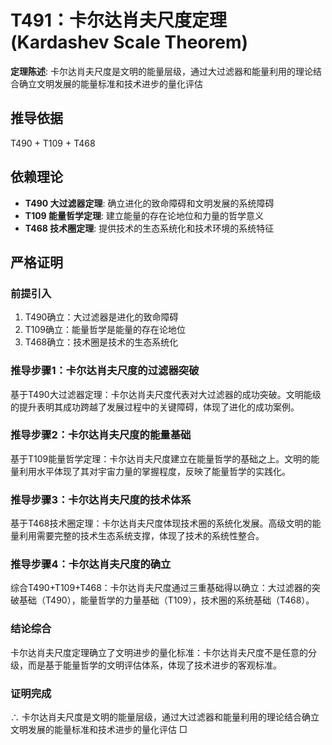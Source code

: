 # T491：卡尔达肖夫尺度定理 (Kardashev Scale Theorem)

**定理陈述**: 卡尔达肖夫尺度是文明的能量层级，通过大过滤器和能量利用的理论结合确立文明发展的能量标准和技术进步的量化评估

## 推导依据
T490 + T109 + T468

## 依赖理论
- **T490 大过滤器定理**: 确立进化的致命障碍和文明发展的系统障碍
- **T109 能量哲学定理**: 建立能量的存在论地位和力量的哲学意义
- **T468 技术圈定理**: 提供技术的生态系统化和技术环境的系统特征

## 严格证明

### 前提引入
1. T490确立：大过滤器是进化的致命障碍
2. T109确立：能量哲学是能量的存在论地位
3. T468确立：技术圈是技术的生态系统化

### 推导步骤1：卡尔达肖夫尺度的过滤器突破
基于T490大过滤器定理：卡尔达肖夫尺度代表对大过滤器的成功突破。文明能级的提升表明其成功跨越了发展过程中的关键障碍，体现了进化的成功案例。

### 推导步骤2：卡尔达肖夫尺度的能量基础
基于T109能量哲学定理：卡尔达肖夫尺度建立在能量哲学的基础之上。文明的能量利用水平体现了其对宇宙力量的掌握程度，反映了能量哲学的实践化。

### 推导步骤3：卡尔达肖夫尺度的技术体系
基于T468技术圈定理：卡尔达肖夫尺度体现技术圈的系统化发展。高级文明的能量利用需要完整的技术生态系统支撑，体现了技术的系统性整合。

### 推导步骤4：卡尔达肖夫尺度的确立
综合T490+T109+T468：卡尔达肖夫尺度通过三重基础得以确立：大过滤器的突破基础（T490），能量哲学的力量基础（T109），技术圈的系统基础（T468）。

### 结论综合
卡尔达肖夫尺度定理确立了文明进步的量化标准：卡尔达肖夫尺度不是任意的分级，而是基于能量哲学的文明评估体系，体现了技术进步的客观标准。

### 证明完成
∴ 卡尔达肖夫尺度是文明的能量层级，通过大过滤器和能量利用的理论结合确立文明发展的能量标准和技术进步的量化评估 □